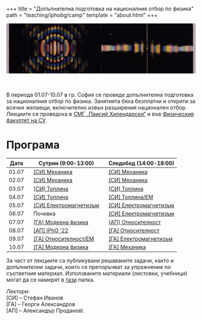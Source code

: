 +++
title = "Допълнителна подготовка на националния отбор по физика"
path = "teaching/iphobg/camp"
template = "about.html"
+++
<br />

![Fringes](/diff.png "Franges polychrômatiques -- Les phénomènes de la physique (1868)")

<br />

В периода 01.07-10.07 в гр. София се проведе допълнителна подготовка за националния отбор по физика. Занятията бяха безплатни и открити за всички желаещи, включително извън разширения национален отбор. Лекциите се проведоха в [СМГ „Паисий Хилендарски“](https://maps.app.goo.gl/nW4C6naeuncdUxff9) и във [Физическия факултет на СУ](https://maps.app.goo.gl/ho1JsqY5sEggBdKD6). 

# Програма
<div align="center">

|Дата   |&nbsp;&nbsp;                Сутрин (9:00-13:00)   |&nbsp;&nbsp;       Следобед (14:00-18:00) |
|-------|--------------------------------------------------|------------------------------------------|
| 01.07 |&nbsp;&nbsp;         [[СИ] Механика](/teaching/iphobg/camp/01A.pdf)                |&nbsp;&nbsp;  [[СИ] Механика](/teaching/iphobg/camp/01B.pdf)               |
| 02.07 |&nbsp;&nbsp;         [[СИ] Механика](/teaching/iphobg/camp/02A.pdf)                |&nbsp;&nbsp;  [[СИ] Механика](/teaching/iphobg/camp/02B.pdf)               |
| 03.07 |&nbsp;&nbsp;         [[СИ] Топлина](/teaching/iphobg/camp/03A.pdf)                 |&nbsp;&nbsp;  [[СИ] Топлина](/teaching/iphobg/camp/03B.pdf)                |
| 04.07 |&nbsp;&nbsp;         [[СИ] Топлина](/teaching/iphobg/camp/04A.pdf)                 |&nbsp;&nbsp;  [[СИ] Топлина/ЕМ](/teaching/iphobg/camp/04B.pdf)             |
| 05.07 |&nbsp;&nbsp;         [[СИ] Електромагнетизъм](/teaching/iphobg/camp/05A.pdf)       |&nbsp;&nbsp;  [[СИ] Електромагнетизъм](/teaching/iphobg/camp/05B.pdf)      |
| 06.07 |&nbsp;&nbsp;         Почивка                      |&nbsp;&nbsp;  [[СИ] Електромагнетизъм](/teaching/iphobg/camp/06B.pdf)      |
| 07.07 |&nbsp;&nbsp;         [[ГА] Модерна физика](/teaching/iphobg/camp/07A.pdf)          |&nbsp;&nbsp;  [[АП] Относителност](/teaching/iphobg/camp/07B.pdf)          |
| 08.07 |&nbsp;&nbsp;         [[АП] IPhO '22](/teaching/iphobg/camp/08A.pdf)                |&nbsp;&nbsp;  [[ГА] Относителност](/teaching/iphobg/camp/08B.pdf)          |
| 09.07 |&nbsp;&nbsp;         [[ГА] Относителност/ЕМ](/teaching/iphobg/camp/09A.pdf)          |&nbsp;&nbsp;  [[ГА] Електромагнетизъм](/teaching/iphobg/camp/09B.pdf)      |
| 10.07 |&nbsp;&nbsp;         [[ГА] Модерна физика](/teaching/iphobg/camp/10A.pdf)            |&nbsp;&nbsp;  [[ГА] Механика](/teaching/iphobg/camp/10B.pdf)               |

</div>

За част от лекциите са публикувани решаваните задачи, както и допълнителни задачи, които се препоръчват за упражнение по съответния материал. Използваните материали (листовки, учебници) могат да се намерят в [тази](https://drive.google.com/drive/folders/1_IuY50plDuO1mfbQQixbgDWjavrCKREr?usp=sharing) папка.

_Лектори:_\
[СИ] &#8211; Стефан Иванов\
[ГА] &#8211; Георги Александров\
[АП] &#8211; Александър Проданов\

